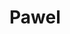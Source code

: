 <h1>Pawel<h1>
  <img src="https://camo.githubusercontent.com/3095e298b5fdf17cf19bf5550abe4f5660e5290fd0b0bfe09482dddbea099f8b/68747470733a2f2f692e69706c73632e636f6d2f2d2f303030364c30534f47444841324631522d433332322d46342e77656270
  
